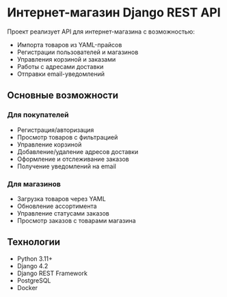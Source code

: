 # Интернет-магазин Django REST API

Проект реализует API для интернет-магазина с возможностью:
- Импорта товаров из YAML-прайсов
- Регистрации пользователей и магазинов
- Управления корзиной и заказами
- Работы с адресами доставки
- Отправки email-уведомлений

## Основные возможности

### Для покупателей
- Регистрация/авторизация  
- Просмотр товаров с фильтрацией  
- Управление корзиной  
- Добавление/удаление адресов доставки  
- Оформление и отслеживание заказов  
- Получение уведомлений на email  

### Для магазинов
- Загрузка товаров через YAML  
- Обновление ассортимента  
- Управление статусами заказов  
- Просмотр заказов с товарами магазина  

## Технологии
- Python 3.11+
- Django 4.2
- Django REST Framework
- PostgreSQL
- Docker
